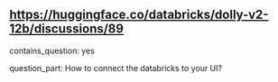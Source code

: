 ## https://huggingface.co/databricks/dolly-v2-12b/discussions/89

contains_question: yes

question_part: How to connect the databricks to your UI?